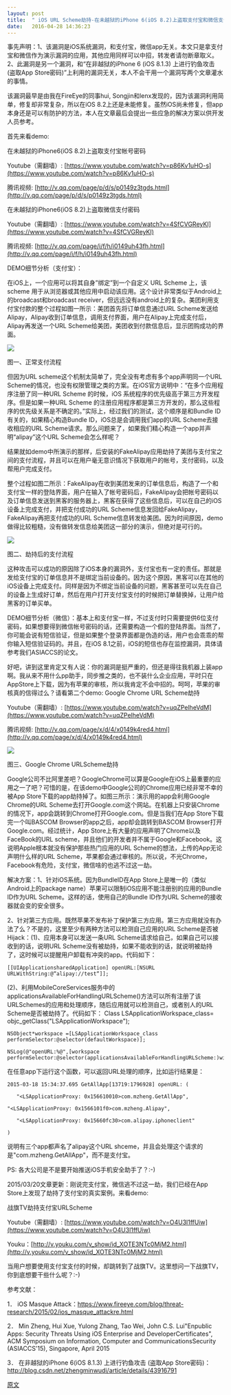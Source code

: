 ```yaml
---
layout: post
title:  " iOS URL Scheme劫持-在未越狱的iPhone 6(iOS 8.2)上盗取支付宝和微信支付的帐号密码（转）"
date:   2016-04-28 14:36:23
---
```

事先声明：1、该漏洞是iOS系统漏洞，和支付宝，微信app无关。本文只是拿支付宝和微信作为演示漏洞的应用，其他应用同样可以中招，转发者请勿断章取义。2、此漏洞是另一个漏洞，和“在非越狱的iPhone 6 (iOS 8.1.3) 上进行钓鱼攻击 (盗取App Store密码)”上利用的漏洞无关，本人不会干用一个漏洞写两个文章灌水的事情。

 

该漏洞最早是由我在FireEye的同事hui, Songjin和lenx发现的，因为该漏洞利用简单，修复却非常复杂，所以在iOS 8.2上还是未能修复。虽然iOS尚未修复，但app本身还是可以有防护的方法，本人在文章最后会提出一些应急的解决方案以供开发人员参考。

 

首先来看demo:

在未越狱的iPhone6(iOS 8.2)上盗取支付宝帐号密码

Youtube（需翻墙）: [https://www.youtube.com/watch?v=p86Kv1uHO-s](https://www.youtube.com/watch?v=p86Kv1uHO-s)

腾讯视频: [http://v.qq.com/page/p/d/s/p0149z3tgds.html](http://v.qq.com/page/p/d/s/p0149z3tgds.html)

 

在未越狱的iPhone6(iOS 8.2)上盗取微信支付密码

Youtube（需翻墙）: [https://www.youtube.com/watch?v=4SfCVGReyKI](https://www.youtube.com/watch?v=4SfCVGReyKI)

腾讯视频: [http://v.qq.com/page/i/f/h/i0149uh43fh.html](http://v.qq.com/page/i/f/h/i0149uh43fh.html)

 

DEMO细节分析（支付宝）：

 

在iOS上，一个应用可以将其自身”绑定”到一个自定义 URL Scheme 上，该 scheme 用于从浏览器或其他应用中启动该应用。这个设计非常类似于Android上的broadcast和broadcast receiver，但远远没有android上的复杂。美团利用支付宝付款的整个过程如图一所示：美团首先将订单信息通过URL Scheme发送给Alipay，Alipay收到订单信息，调用支付界面，用户在Alipay上完成支付后，Alipay再发送一个URL Scheme给美团，美团收到付款信息后，显示团购成功的界面。

 ![](http://i.imgur.com/XvuVpLd.png)

图一、正常支付流程

 

但因为URL scheme这个机制太简单了，完全没有考虑有多个app声明同一个URL Scheme的情况，也没有权限管理之类的方案。在iOS官方说明中：“在多个应用程序注册了同一种URL Scheme 的时候，iOS 系统程序的优先级高于第三方开发程序。但是如果一种URL Scheme 的注册应用程序都是第三方开发的，那么这些程序的优先级关系是不确定的。”实际上，经过我们的测试，这个顺序是和Bundle ID有关的，如果精心构造Bundle ID，iOS总是会调用我们app的URL Scheme去接收相应的URL Scheme请求。那么问题来了，如果我们精心构造一个app并声明“alipay”这个URL Scheme会怎么样呢？

 

结果就如demo中所演示的那样，后安装的FakeAlipay应用劫持了美团与支付宝之间的支付流程，并且可以在用户毫无意识情况下获取用户的帐号，支付密码，以及帮用户完成支付。

整个过程如图二所示：FakeAlipay在收到美团发来的订单信息后，构造了一个和支付宝一样的登陆界面，用户在输入了帐号密码后，FakeAlipay会把帐号密码以及订单信息发送到黑客的服务器上，黑客在获得了这些信息后，可以在自己的iOS设备上完成支付，并把支付成功的URL Scheme信息发回给FakeAlipay，FakeAlipay再把支付成功的URL Scheme信息转发给美团。因为时间原因，demo做得比较粗糙，没有做转发信息给美团这一部分的演示，但绝对是可行的。

 ![](http://i.imgur.com/l42AZ6H.png)

图二、劫持后的支付流程

 

这种攻击可以成功的原因除了iOS本身的漏洞外，支付宝也有一定的责任。那就是发给支付宝的订单信息并不是绑定当前设备的。因为这个原因，黑客可以在其他的iOS设备上完成支付。同样是因为不绑定当前设备的问题，黑客甚至可以先在自己的设备上生成好订单，然后在用户打开支付宝支付的时候把订单替换掉，让用户给黑客的订单买单。

 

DEMO细节分析（微信）：基本上和支付宝一样，不过支付时只需要提供6位支付密码，如果想要得到微信帐号密码的话，还需要构造一个假的登陆界面。当然了，你可能会说有短信验证，但是如果整个登录界面都是伪造的话，用户也会乖乖的帮你输入短信验证码的。并且，在iOS 8.1之前，iOS的短信也存在监控漏洞，具体请参考我们ASIACCS的论文。

 

好吧，讲到这里肯定又有人说：你的漏洞是挺严重的，但还是得往我机器上装app啊。我从来不用什么pp助手，同步推之类的，也不装什么企业应用，平时只在AppStore上下载，因为有苹果的审核，所以我肯定不会中招的。呵呵，苹果的审核真的信得过么？请看第二个demo: Google Chrome URL Scheme劫持

 

Youtube（需翻墙）: [https://www.youtube.com/watch?v=uqZPelheVdM](https://www.youtube.com/watch?v=uqZPelheVdM)

腾讯视频: [http://v.qq.com/page/x/d/4/x0149k4red4.html](http://v.qq.com/page/x/d/4/x0149k4red4.html)

 ![](http://i.imgur.com/bcn4wSQ.png)

图三、Google Chrome URLScheme劫持

 

Google公司不比阿里差吧？GoogleChrome可以算是Google在iOS上最重要的应用之一了吧？可惜的是，在该demo中Google公司的Chrome应用已经非常不幸的被App Store下载的app劫持掉了。如图三所示：演示用的app会利用Google Chrome的URL Scheme去打开Google.com这个网站。在机器上只安装Chrome的情况下，app会跳转到Chrome打开Google.com。但是当我们在App Store下载完一个叫BASCOM Browser的app之后，app却会跳转到BASCOM Browser打开Google.com。经过统计，App Store上有大量的应用声明了Chrome以及FaceBook的URL scheme，并且他们的开发者并不属于Google和Facebook。这说明Apple根本就没有保护那些热门应用的URL Scheme的想法，上传的App无论声明什么样的URL Scheme，苹果都会通过审核的。所以说，不光Chrome，Facebook有危险，支付宝，微信啥的也逃不过这一劫。

 

解决方案：1、针对iOS系统。因为BundleID在App Store上是唯一的（类似Android上的package name）苹果可以限制iOS应用不能注册别的应用的Bundle ID作为URL Scheme。这样的话，使用自己的Bundle ID作为URL Scheme的接收器就会变的安全很多。

 

2、针对第三方应用。既然苹果不发布补丁保护第三方应用。第三方应用就没有办法了么？不是的，这里至少有两种方法可以检测自己应用的URL Scheme是否被Hijack：(1)、应用本身可以发送一条URL Scheme请求给自己，如果自己可以接收到的话，说明URL Scheme没有被劫持，如果不能收到的话，就说明被劫持了，这时候可以提醒用户卸载有冲突的app。代码如下：

	[[UIApplicationsharedApplication] openURL:[NSURL URLWithString:@“alipay://test“]];

 

(2)、利用MobileCoreServices服务中的applicationsAvailableForHandlingURLScheme()方法可以所有注册了该URLSchemes的应用和处理顺序，随后应用就可以检测自己，或者别人的URL Scheme是否被劫持了。代码如下：
    Class LSApplicationWorkspace_class= objc_getClass("LSApplicationWorkspace");
    
    NSObject*workspace =[LSApplicationWorkspace_class performSelector:@selector(defaultWorkspace)];
    
    NSLog(@"openURL:%@",[workspace performSelector:@selector(applicationsAvailableForHandlingURLScheme:)withObject:@"alipay"]);
    
 

 在任意app下运行这个函数，可以返回URL处理的顺序，比如运行结果是：

    2015-03-18 15:34:37.695 GetAllApp[13719:1796928] openURL: (
    
       "<LSApplicationProxy: 0x156610010>com.mzheng.GetAllApp",
    
    "<LSApplicationProxy: 0x1566101f0>com.mzheng.Alipay",
    
       "<LSApplicationProxy: 0x15660fc30>com.alipay.iphoneclient"
    
    )

说明有三个app都声名了alipay这个URL shceme，并且会处理这个请求的是"com.mzheng.GetAllApp"，而不是支付宝。

 

PS: 各大公司是不是要开始推送iOS手机安全助手了？:-)

 

2015/03/20文章更新：刚说完支付宝，微信逃不过这一劫，我们已经在App Store上发现了劫持了支付宝的真实案例。来看demo:

 

战旗TV劫持支付宝URLScheme

Youtube（需翻墙）: [https://www.youtube.com/watch?v=O4U3l1ffUiw](https://www.youtube.com/watch?v=O4U3l1ffUiw)

Youku：[http://v.youku.com/v_show/id_XOTE3NTc0MjM2.html](http://v.youku.com/v_show/id_XOTE3NTc0MjM2.html)

 

当用户想要使用支付宝支付的时候，却跳转到了战旗TV。这里想问一下战旗TV，你到底想要干些什么呢？:-)

 

参考文献：


1．  iOS Masque Attack：https://www.fireeye.com/blog/threat-research/2015/02/ios_masque_attackre.html

 

2．  Min Zheng, Hui Xue, Yulong Zhang, Tao Wei, John C.S. Lui"Enpublic Apps: Security Threats Using iOS Enterprise and DeveloperCertificates", ACM Symposium on Information, Computer and CommunicationsSecurity (ASIACCS'15), Singapore, April 2015

 

3．  在非越狱的iPhone 6(iOS 8.1.3) 上进行钓鱼攻击 (盗取App Store密码)：http://blog.csdn.net/zhengminwudi/article/details/43916791

[原文](http://drops.wooyun.org/papers/5309)